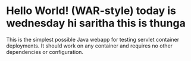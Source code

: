Hello World! (WAR-style)
today is wednesday 
hi saritha this is thunga
===============

This is the simplest possible Java webapp for testing servlet container deployments.  It should work on any container and requires no other dependencies or configuration.
